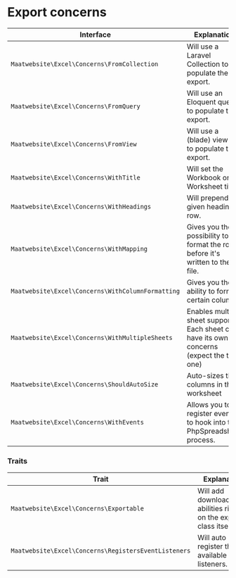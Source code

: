 # Export concerns

| Interface | Explanation |
|---- |----|
|`Maatwebsite\Excel\Concerns\FromCollection`| Will use a Laravel Collection to populate the export. |
|`Maatwebsite\Excel\Concerns\FromQuery`| Will use an Eloquent query to populate the export. | 
|`Maatwebsite\Excel\Concerns\FromView`| Will use a (blade) view to to populate the export. |
|`Maatwebsite\Excel\Concerns\WithTitle`| Will set the Workbook or Worksheet title |
|`Maatwebsite\Excel\Concerns\WithHeadings`| Will prepend given heading row. |
|`Maatwebsite\Excel\Concerns\WithMapping`| Gives you the possibility to format the row before it's written to the file. |
|`Maatwebsite\Excel\Concerns\WithColumnFormatting`| Gives you the ability to format certain columns. |
|`Maatwebsite\Excel\Concerns\WithMultipleSheets`| Enables multi-sheet support. Each sheet can have its own concerns (expect the this one) |
|`Maatwebsite\Excel\Concerns\ShouldAutoSize`| Auto-sizes the columns in the worksheet |
|`Maatwebsite\Excel\Concerns\WithEvents`| Allows you to register events to hook into the PhpSpreadsheet process. |

### Traits

| Trait | Explanation |
|---- |----|
|`Maatwebsite\Excel\Concerns\Exportable` | Will add download/store abilities right on the export class itself
|`Maatwebsite\Excel\Concerns\RegistersEventListeners` | Will auto register the available event listeners. | 
